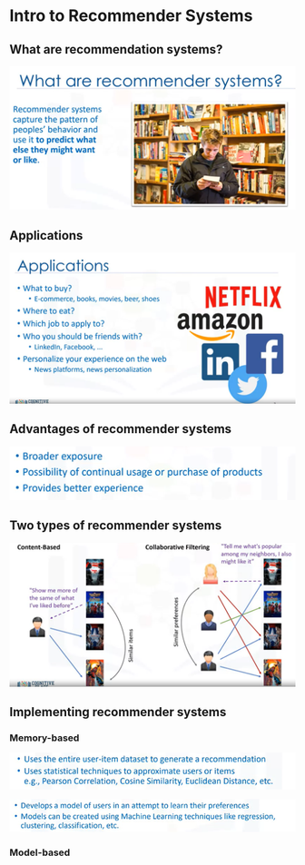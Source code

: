 # Intro to Recommender Systems

## What are recommendation systems?

![](../.gitbook/assets/image%20%2864%29.png)

## Applications

![](../.gitbook/assets/image%20%28135%29.png)

## Advantages of recommender systems

![](../.gitbook/assets/image%20%2898%29.png)

## Two types of recommender systems

![](../.gitbook/assets/image%20%28102%29.png)

## Implementing recommender systems

### Memory-based

![](../.gitbook/assets/image%20%2883%29.png)

![](../.gitbook/assets/image%20%2899%29.png)

###  Model-based

